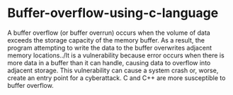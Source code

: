 # Buffer-overflow-using-c-language
A buffer overflow (or buffer overrun) occurs when the volume of data exceeds the storage capacity of the memory buffer. As a result, the program attempting to write the data to the buffer overwrites adjacent memory locations../It is a vulnerability because error occurs when there is more data in a buffer than it can handle, causing data to overflow into adjacent storage. This vulnerability can cause a system crash or, worse, create an entry point for a cyberattack. C and C++ are more susceptible to buffer overflow.
